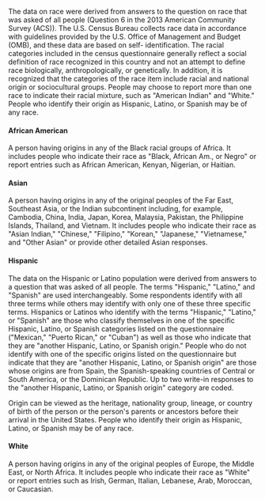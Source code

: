 
The data on race were derived from answers to the question on race that was asked of all people (Question 6 in the 2013 American Community Survey (ACS)). The U.S. Census Bureau collects race data in accordance with guidelines provided by the U.S. Office of Management and Budget (OMB), and these data are based on self- identification. The racial categories included in the census questionnaire generally reflect a social definition of race recognized in this country and not an attempt to define race biologically, anthropologically, or genetically. In addition, it is recognized that the categories of the race item include racial and national origin or sociocultural groups. People may choose to report more than one race to indicate their racial mixture, such as "American Indian" and "White." People who identify their origin as Hispanic, Latino, or Spanish may be of any race.

#### African American

A person having origins in any of the Black racial groups of Africa. It includes people who indicate their race as "Black, African Am., or Negro" or report entries such as African American, Kenyan, Nigerian, or Haitian.

#### Asian

A person having origins in any of the original peoples of the Far East, Southeast Asia, or the Indian subcontinent including, for example, Cambodia, China, India, Japan, Korea, Malaysia, Pakistan, the Philippine Islands, Thailand, and Vietnam. It includes people who indicate their race as "Asian Indian," "Chinese," "Filipino," "Korean," "Japanese," "Vietnamese," and "Other Asian" or provide other detailed Asian responses.

#### Hispanic 

The data on the Hispanic or Latino population were derived from answers to a question that was asked of all people. The terms "Hispanic," "Latino," and "Spanish" are used interchangeably. Some respondents identify with all three terms while others may identify with only one of these three specific terms. Hispanics or Latinos who identify with the terms "Hispanic," "Latino," or "Spanish" are those who classify themselves in one of the specific Hispanic, Latino, or Spanish categories listed on the questionnaire ("Mexican," "Puerto Rican," or "Cuban") as well as those who indicate that they are "another Hispanic, Latino, or Spanish origin." People who do not identify with one of the specific origins listed on the questionnaire but indicate that they are "another Hispanic, Latino, or Spanish origin" are those whose origins are from Spain, the Spanish-speaking countries of Central or South America, or the Dominican Republic. Up to two write-in responses to the "another Hispanic, Latino, or Spanish origin" category are coded.

Origin can be viewed as the heritage, nationality group, lineage, or country of birth of the person or the person's parents or ancestors before their arrival in the United States. People who identify their origin as Hispanic, Latino, or Spanish may be of any race.

#### White

A person having origins in any of the original peoples of Europe, the Middle East, or North Africa. It includes people who indicate their race as "White" or report entries such as Irish, German, Italian, Lebanese, Arab, Moroccan, or Caucasian.
